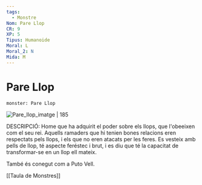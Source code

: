 ```yaml
---
tags:
  - Monstre
Nom: Pare Llop
CR: 9
XP: 5
Tipus: Humanoide
Moral: L
Moral_2: N
Mida: M
---
```

# Pare Llop

```statblock
monster: Pare Llop
```

![Pare_llop_imatge | 185](https://i.pinimg.com/originals/7f/cf/10/7fcf100fd6ef7560840e934e60ca5d50.jpg)

DESCRIPCIÓ: 
Home que ha adquirit el poder sobre els llops, que l'obeeixen com el seu rei. Aquells ramaders que hi tenien bones relacions eren respectats pels llops, i els que no eren atacats per les feres. Es vesteix amb pells de llop, té aspecte feréstec i brut, i es diu que té la capacitat de transformar-se en un llop ell mateix.

També és conegut com a Puto Vell.

[[Taula de Monstres]]